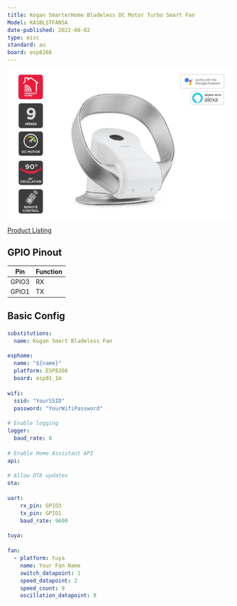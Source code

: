 ```yaml
---
title: Kogan SmarterHome Bladeless DC Motor Turbo Smart Fan
Model: KASBLSTFANSA
date-published: 2022-08-02
type: misc
standard: au
board: esp8266
---
```


![Product Image](Kogan-Smarterhome-Bladeless-DC-Motor-Turbo-Smart-Fan.jpg "Kogan SmarterHome Bladeless DC Motor Turbo Smart Fan")

[Product Listing](https://www.kogan.com/au/buy/kogan-smarterhome-bladeless-dc-motor-turbo-smart-fan-silver/)

## GPIO Pinout

| Pin   | Function |
| ----- | -------- |
| GPIO3 | RX      |
| GPIO1 | TX      |

## Basic Config

```yaml
substitutions:
  name: Kogan Smart Bladeless Fan

esphome:
  name: "${name}"
  platform: ESP8266
  board: esp01_1m

wifi:
  ssid: "YourSSID"
  password: "YourWifiPassword"

# Enable logging
logger:
  baud_rate: 0

# Enable Home Assistant API
api:

# Allow OTA updates
ota:

uart:
    rx_pin: GPIO3
    tx_pin: GPIO1
    baud_rate: 9600

tuya:

fan:
  - platform: tuya
    name: Your Fan Name
    switch_datapoint: 1
    speed_datapoint: 2
    speed_count: 9
    oscillation_datapoint: 8
```
